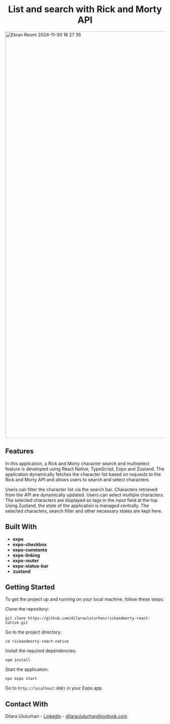 <div align="center">
  <h1 align="center">List and search with Rick and Morty API</h1>
</div>

<img width="1286" alt="Ekran Resmi 2024-11-30 18 27 35" src="https://github.com/user-attachments/assets/f5bf1aa0-f386-4696-8cd3-9386d0fa6a17">

## Features
In this application, a Rick and Morty character search and multiselect feature is developed using React Native, TypeScript, Expo and Zustand. The application dynamically fetches the character list based on requests to the Rick and Morty API and allows users to search and select characters.

Users can filter the character list via the search bar. Characters retrieved from the API are dynamically updated. Users can select multiple characters. The selected characters are displayed as tags in the input field at the top. Using Zustand, the state of the application is managed centrally. The selected characters, search filter and other necessary states are kept here.

## Built With
- **expo**
- **expo-checkbox**
- **expo-constants**
- **expo-linking**
- **expo-router**
- **expo-status-bar**
- **zustand**

## Getting Started
To get the project up and running on your local machine, follow these steps:

Clone the repository:
````
git clone https://github.com/dilarauluturhan/rickandmorty-react-native.git
````
Go to the project directory:
````
cd rickandmorty-react-native
````
Install the required dependencies:
````
npm install
````
Start the application:
````
npx expo start
````
Go to `http://localhost:8081` in your Expo app.

## Contact With
Dilara Uluturhan - [LinkedIn](https://www.linkedin.com/in/dilarauluturhan/) - dilarauluturhan@outlook.com
